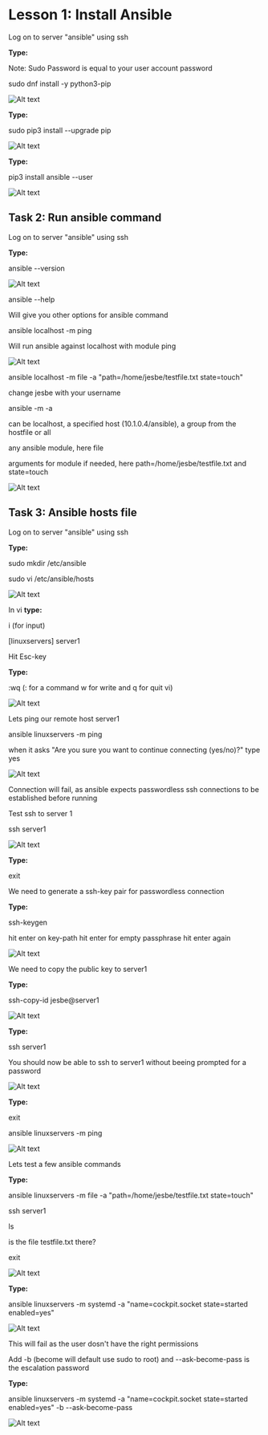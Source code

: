 # Lesson 1: Install Ansible

Log on to server "ansible" using ssh 

__Type:__

Note: Sudo Password is equal to your user account password

sudo dnf install -y python3-pip

![Alt text](pics/001_install_pip3.png?raw=true "Install Python3 PIP3")

__Type:__

sudo pip3 install --upgrade pip

![Alt text](pics/002_install_pip3_upgrade.png?raw=true "Upgrade PIP")

__Type:__

pip3 install ansible --user

![Alt text](pics/003_install_ansible.png?raw=true "Install Ansible")

## Task 2: Run ansible command

Log on to server "ansible" using ssh 

__Type:__

ansible --version

![Alt text](pics/004_install_ansible_version.png?raw=true "Ansible --version")

ansible --help

Will give you other options for ansible command

ansible localhost -m ping

Will run ansible against localhost with module ping

![Alt text](pics/005_install_ansible_localhost_ping.png?raw=true "Ansible localhost ping")

ansible localhost -m file -a "path=/home/jesbe/testfile.txt state=touch"

change jesbe with your username

ansible <hosts> -m <module> -a <module arguments>

<hosts> can be localhost, a specified host (10.1.0.4/ansible), a group from the hostfile or all

<module> any ansible module, here file

<module arguments> arguments for module if needed, here path=/home/jesbe/testfile.txt and state=touch

![Alt text](pics/006_install_ansible_localhost_file.png?raw=true "Ansible localhost ping")

## Task 3: Ansible hosts file

Log on to server "ansible" using ssh 

__Type:__

sudo mkdir /etc/ansible

sudo vi /etc/ansible/hosts

![Alt text](pics/007_mkdir_ansible.png?raw=true "mkdir ansible")

In vi __type:__

i (for input)

[linuxservers]
server1

Hit Esc-key

__Type:__

:wq (: for a command w for write and q for quit vi)

![Alt text](pics/008_edit_hostfile.png?raw=true "Edit ansible hostfile")

Lets ping our remote host server1 

ansible linuxservers -m ping

when it asks "Are you sure you want to continue connecting (yes/no)?" type yes

![Alt text](pics/009_connect_error.png?raw=true "Connect Error")

Connection will fail, as ansible expects passwordless ssh connections to be established before running

Test ssh to server 1

ssh server1

![Alt text](pics/010_ssh_connect.png?raw=true "SSH Connect")

__Type:__

exit

We need to generate a ssh-key pair for passwordless connection

__Type:__

ssh-keygen

hit enter on key-path
hit enter for empty passphrase
hit enter again

![Alt text](pics/011_ssh_keygen.png?raw=true "SSH Connect")

We need to copy the public key to server1

__Type:__

ssh-copy-id jesbe@server1

![Alt text](pics/012_ssh_copy.png?raw=true "SSH Copy ID")

__Type:__

ssh server1

You should now be able to ssh to server1 without beeing prompted for a password

![Alt text](pics/013_ssh_passwordless.png?raw=true "SSH Copy ID")

__Type:__

exit

ansible linuxservers -m ping


![Alt text](pics/014_ping_pong.png?raw=true "SSH Copy ID")

Lets test a few ansible commands

__Type:__

ansible linuxservers -m file -a "path=/home/jesbe/testfile.txt state=touch"

ssh server1

ls

is the file testfile.txt there?

exit

![Alt text](pics/015_file_test.png?raw=true "ansible file")

__Type:__

ansible linuxservers -m systemd -a "name=cockpit.socket state=started enabled=yes" 

![Alt text](pics/016_systemd_error.png?raw=true "ansible systemd error")

This will fail as the user dosn't have the right permissions

Add -b (become will default use sudo to root) and --ask-become-pass is the escalation password

__Type:__

ansible linuxservers -m systemd -a "name=cockpit.socket state=started enabled=yes" -b --ask-become-pass

![Alt text](pics/017_systemd_works.png?raw=true "ansible systemd works")